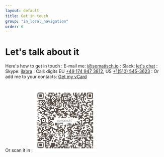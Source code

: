 ```yaml
---
layout: default
title: Get in touch
group: "in_local_navigation"
order: 6
---
```


# Let's talk about it

Here's how to get in touch
  : <i class="fa fa-envelope-o" aria-hidden="true"></i> E-mail me: [i@somatisch.io](mailto:i@somatisch.io)
  : <i class="fa fa-slack" aria-hidden="true"></i> Slack: [let's chat](https://somatisch.slack.com/messages/C4LJMVB7F)
  : <i class="fa fa-skype" aria-hidden="true"></i> Skype: [ilabra](skype:ilabra?chat)
  : <i class="fa fa-phone" aria-hidden="true"></i> Call: digits EU [+49 174 947 3812](tel:0049-174-947-3812), US [+1(510) 545-3623](tel:001-510-545-3623)
  : <i class="fa fa-address-card-o" aria-hidden="true"></i> Or add me to your contacts: <a href="/static/vCard.vcf">Get my vCard</a>

<br/>
Or scan it in
  : <img src="/explorations/Ivan_Labra.png" height="200" width="200">
